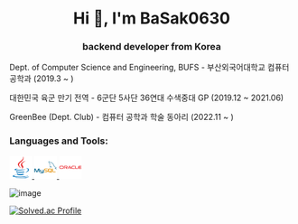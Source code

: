 <h1 align="center">Hi 👋, I'm BaSak0630</h1>
<h3 align="center">backend developer from Korea</h3>

Dept. of Computer Science and Engineering, BUFS - 부산외국어대학교 컴퓨터 공학과 (2019.3 ~ )

대한민국 육군 만기 전역 - 6군단 5사단 36연대 수색중대 GP (2019.12 ~ 2021.06)

GreenBee (Dept. Club) - 컴퓨터 공학과 학술 동아리  (2022.11 ~ )

<h3 align="left">Languages and Tools:</h3>
<p align="left">
  <a href="https://www.java.com" target="_blank" rel="noreferrer"> 
    <img src="https://raw.githubusercontent.com/devicons/devicon/master/icons/java/java-original.svg" alt="java" width="40" height="40"/> </a> 
  <a href="https://www.mysql.com/" target="_blank" rel="noreferrer"> 
    <img src="https://raw.githubusercontent.com/devicons/devicon/master/icons/mysql/mysql-original-wordmark.svg" alt="mysql" width="40" height="40"/> </a> 
  <a href="https://www.oracle.com/" target="_blank" rel="noreferrer"> 
    <img src="https://raw.githubusercontent.com/devicons/devicon/master/icons/oracle/oracle-original.svg" alt="oracle" width="40" height="40"/> </a> 
  
![image](https://github.com/BaSak0630/BaSak0630/assets/75555609/c0993377-8b83-4716-8c16-aa07ff321ee8)
</p>


[![Solved.ac Profile](http://mazassumnida.wtf/api/v2/generate_badge?boj=azuza852)](https://solved.ac/azuza852/)
